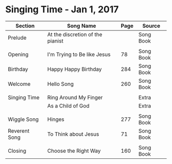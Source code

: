 Singing Time - Jan 1, 2017
==========================

| Section       | Song Name                        | Page | Source    |
|---------------|----------------------------------|------|-----------|
| Prelude       | At the discretion of the pianist |      | Song Book |
|               |                                  |      |           |
| Opening       | I'm Trying to Be like Jesus      |  78  | Song Book |
| Birthday      | Happy Happy Birthday             | 284  | Song Book |
| Welcome       | Hello Song                       | 260  | Song Book |
|               |                                  |      |           |
| Singing Time  | Ring Around My Finger            |      | Extra     |
|               | As a Child of God                |      | Extra     |
|               |                                  |      |           |
| Wiggle Song   | Hinges                           | 277  | Song Book |
| Reverent Song | To Think about Jesus             |  71  | Song Book |
|               |                                  |      |           |
| Closing       | Choose the Right Way             | 160  | Song Book |